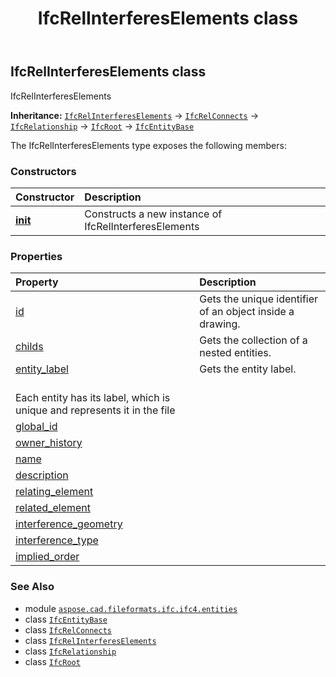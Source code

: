﻿---
title: IfcRelInterferesElements class
second_title: Aspose.CAD for Python via .NET API References
description: 
type: docs
weight: 5540
url: /python-net/aspose.cad.fileformats.ifc.ifc4.entities/ifcrelinterfereselements/
is_root: false
---

## IfcRelInterferesElements class

IfcRelInterferesElements



**Inheritance:** [`IfcRelInterferesElements`](/cad/python-net/aspose.cad.fileformats.ifc.ifc4.entities/ifcrelinterfereselements) → 
[`IfcRelConnects`](/cad/python-net/aspose.cad.fileformats.ifc.ifc4.entities/ifcrelconnects) → 
[`IfcRelationship`](/cad/python-net/aspose.cad.fileformats.ifc.ifc4.entities/ifcrelationship) → 
[`IfcRoot`](/cad/python-net/aspose.cad.fileformats.ifc.ifc4.entities/ifcroot) → 
[`IfcEntityBase`](/cad/python-net/aspose.cad.fileformats.ifc/ifcentitybase)



The IfcRelInterferesElements type exposes the following members:

### Constructors
| Constructor | Description |
| :- | :- |
| [__init__](/cad/python-net/aspose.cad.fileformats.ifc.ifc4.entities/ifcrelinterfereselements/__init__/#) | Constructs a new instance of IfcRelInterferesElements |


### Properties
| Property | Description |
| :- | :- |
| [id](/cad/python-net/aspose.cad.fileformats.ifc.ifc4.entities/ifcrelinterfereselements/id) | Gets the unique identifier of an object inside a drawing. |
| [childs](/cad/python-net/aspose.cad.fileformats.ifc.ifc4.entities/ifcrelinterfereselements/childs) | Gets the collection of a nested entities. |
| [entity_label](/cad/python-net/aspose.cad.fileformats.ifc.ifc4.entities/ifcrelinterfereselements/entity_label) | Gets the entity label.<br/>Each entity has its label, which is unique and represents it in the file |
| [global_id](/cad/python-net/aspose.cad.fileformats.ifc.ifc4.entities/ifcrelinterfereselements/global_id) |  |
| [owner_history](/cad/python-net/aspose.cad.fileformats.ifc.ifc4.entities/ifcrelinterfereselements/owner_history) |  |
| [name](/cad/python-net/aspose.cad.fileformats.ifc.ifc4.entities/ifcrelinterfereselements/name) |  |
| [description](/cad/python-net/aspose.cad.fileformats.ifc.ifc4.entities/ifcrelinterfereselements/description) |  |
| [relating_element](/cad/python-net/aspose.cad.fileformats.ifc.ifc4.entities/ifcrelinterfereselements/relating_element) |  |
| [related_element](/cad/python-net/aspose.cad.fileformats.ifc.ifc4.entities/ifcrelinterfereselements/related_element) |  |
| [interference_geometry](/cad/python-net/aspose.cad.fileformats.ifc.ifc4.entities/ifcrelinterfereselements/interference_geometry) |  |
| [interference_type](/cad/python-net/aspose.cad.fileformats.ifc.ifc4.entities/ifcrelinterfereselements/interference_type) |  |
| [implied_order](/cad/python-net/aspose.cad.fileformats.ifc.ifc4.entities/ifcrelinterfereselements/implied_order) |  |



### See Also
* module [`aspose.cad.fileformats.ifc.ifc4.entities`](..)
* class [`IfcEntityBase`](/cad/python-net/aspose.cad.fileformats.ifc/ifcentitybase)
* class [`IfcRelConnects`](/cad/python-net/aspose.cad.fileformats.ifc.ifc4.entities/ifcrelconnects)
* class [`IfcRelInterferesElements`](/cad/python-net/aspose.cad.fileformats.ifc.ifc4.entities/ifcrelinterfereselements)
* class [`IfcRelationship`](/cad/python-net/aspose.cad.fileformats.ifc.ifc4.entities/ifcrelationship)
* class [`IfcRoot`](/cad/python-net/aspose.cad.fileformats.ifc.ifc4.entities/ifcroot)

